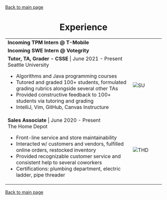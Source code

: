 [Back to main page](./../README.md)

<h1 align="center">Experience</h1>
<table>
  <tr>
    <td width="80%">
      <b>Incoming TPM Intern @ T-Mobile</b>
    </td>
    <td></td>
  </tr>
  <tr>
    <td>
      <b>Incoming SWE Intern @ Votegrity</b>
    </td>
    <td></td>
  </tr>
  <tr>
    <td>
      <b>Tutor, TA, Grader - CSSE</b> | June 2021 - Present<br />
      Seattle University<br />
      <ul>
        <li>Algorithms and Java programming courses</li>
        <li>Tutored and graded 100+ students, formulated grading rubrics alongside several other TAs</li>
        <li>Provided constructive feedback to 100+ students via tutoring and grading</li>
        <li>IntelliJ, Vim, GitHub, Canvas Instructure</li>
      </ul>
    </td>
    <td><image alt="SU" src="https://user-images.githubusercontent.com/77815463/150693411-28d04330-c00d-46a1-a18a-3bc3b96acb0a.jpg" /></td>
  </tr>
  <tr>
    <td>
      <b>Sales Associate</b> | June 2020 - Present<br />
      The Home Depot<br />
      <ul>
        <li>Front-line service and store maintainability</li>
        <li>Interacted w/ customers and vendors, fulfilled online orders, restocked inventory</li>
        <li>Provided recognizable customer service and consistent help to several coworkers</li>
        <li>Certifications: plumbing department, electric ladder, pipe threader</li>
      </ul>
    </td>
    <td><image alt="THD" src="https://user-images.githubusercontent.com/77815463/151709294-1b836044-b8d5-4c57-95cf-4d14bf307fb4.png" /></td>
  </tr>
</table>

<!-- # Experience

**Student IT Architecture Competition VII** | December 2021 - Present\
Community of IT Architecture Practitioners\
• Designing architecture for a hypothetical app with a focus on sustainability

---

**Seattle University** | June 2021 - Present\
Computer Science Teaching Assistant\
• Algorithms and Java programming courses\
• Tutoring and grading over seventy students, formulating grading rubrics alongside several other TAs\
• Providing constructive feedback to over seventy students via tutoring and grading\
• IntelliJ, Vim, GitHub, Canvas Instructure

---

**The Home Depot** | June 2020 - Present\
Sales Associate\
• Front-line service and store maintainability\
• Interacting with customers and vendors, fulfilling online orders, restocking inventory\
• Providing recognizable customer service and consistent help to several coworkers\
• Certifications: plumbing department, electric ladder, pipe threader

--- -->

[Back to main page](./../README.md)

